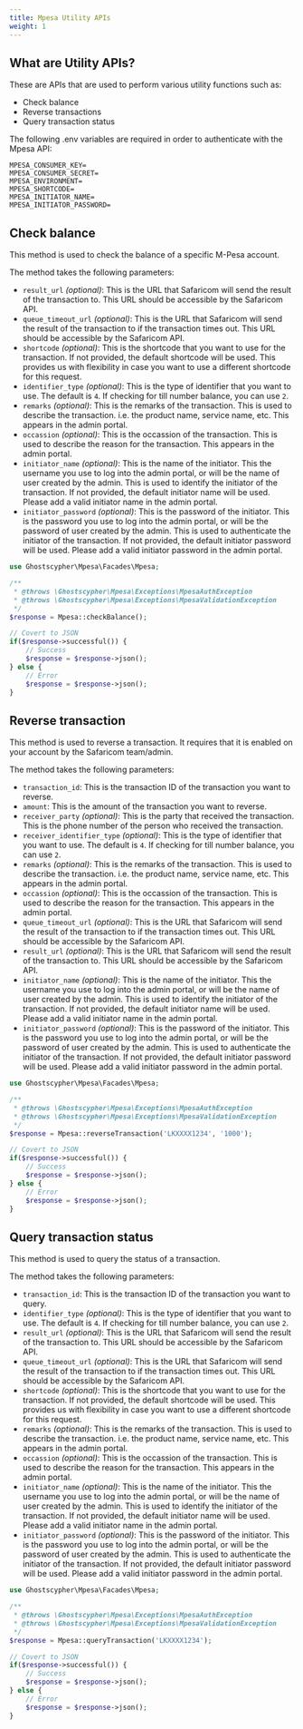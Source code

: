 ```yaml
---
title: Mpesa Utility APIs
weight: 1
---
```


## What are Utility APIs?

These are APIs that are used to perform various utility functions such as:

- Check balance
- Reverse transactions
- Query transaction status

The following .env variables are required in order to authenticate with the Mpesa API:

```dotenv
MPESA_CONSUMER_KEY=
MPESA_CONSUMER_SECRET=
MPESA_ENVIRONMENT=
MPESA_SHORTCODE=
MPESA_INITIATOR_NAME=
MPESA_INITIATOR_PASSWORD=
```

## Check balance

This method is used to check the balance of a specific M-Pesa account.

The method takes the following parameters:

- `result_url` *(optional)*: This is the URL that Safaricom will send the result of the transaction to. This URL should be accessible by the Safaricom API.
- `queue_timeout_url` *(optional)*: This is the URL that Safaricom will send the result of the transaction to if the transaction times out. This URL should be accessible by the Safaricom API.
- `shortcode` *(optional)*: This is the shortcode that you want to use for the transaction. If not provided, the default shortcode will be used. This provides us with flexibility in case you want to use a different shortcode for this request.
- `identifier_type` *(optional)*: This is the type of identifier that you want to use. The default is `4`. If checking for till number balance, you can use `2`.
- `remarks` *(optional)*: This is the remarks of the transaction. This is used to describe the transaction. i.e. the product name, service name, etc. This appears in the admin portal.
- `occassion` *(optional)*: This is the occassion of the transaction. This is used to describe the reason for the transaction. This appears in the admin portal.
- `initiator_name` *(optional)*: This is the name of the initiator. This the username you use to log into the admin portal, or will be the name of user created by the admin. This is used to identify the initiator of the transaction. If not provided, the default initiator name will be used. Please add a valid initiator name in the admin portal.
- `initiator_password` *(optional)*: This is the password of the initiator. This is the password you use to log into the admin portal, or will be the password of user created by the admin. This is used to authenticate the initiator of the transaction. If not provided, the default initiator password will be used. Please add a valid initiator password in the admin portal.

```php
use Ghostscypher\Mpesa\Facades\Mpesa;

/**
 * @throws \Ghostscypher\Mpesa\Exceptions\MpesaAuthException
 * @throws \Ghostscypher\Mpesa\Exceptions\MpesaValidationException
 */
$response = Mpesa::checkBalance();

// Covert to JSON
if($response->successful()) {
    // Success
    $response = $response->json();
} else {
    // Error
    $response = $response->json();
}
```

## Reverse transaction

This method is used to reverse a transaction. It requires that it is enabled on your account by the Safaricom team/admin.

The method takes the following parameters:

- `transaction_id`: This is the transaction ID of the transaction you want to reverse.
- `amount`: This is the amount of the transaction you want to reverse.
- `receiver_party` *(optional)*: This is the party that received the transaction. This is the phone number of the person who received the transaction.
- `receiver_identifier_type` *(optional)*: This is the type of identifier that you want to use. The default is `4`. If checking for till number balance, you can use `2`.
- `remarks` *(optional)*: This is the remarks of the transaction. This is used to describe the transaction. i.e. the product name, service name, etc. This appears in the admin portal.
- `occassion` *(optional)*: This is the occassion of the transaction. This is used to describe the reason for the transaction. This appears in the admin portal.
- `queue_timeout_url` *(optional)*: This is the URL that Safaricom will send the result of the transaction to if the transaction times out. This URL should be accessible by the Safaricom API.
- `result_url` *(optional)*: This is the URL that Safaricom will send the result of the transaction to. This URL should be accessible by the Safaricom API.
- `initiator_name` *(optional)*: This is the name of the initiator. This the username you use to log into the admin portal, or will be the name of user created by the admin. This is used to identify the initiator of the transaction. If not provided, the default initiator name will be used. Please add a valid initiator name in the admin portal.
- `initiator_password` *(optional)*: This is the password of the initiator. This is the password you use to log into the admin portal, or will be the password of user created by the admin. This is used to authenticate the initiator of the transaction. If not provided, the default initiator password will be used. Please add a valid initiator password in the admin portal.

```php
use Ghostscypher\Mpesa\Facades\Mpesa;

/**
 * @throws \Ghostscypher\Mpesa\Exceptions\MpesaAuthException
 * @throws \Ghostscypher\Mpesa\Exceptions\MpesaValidationException
 */
$response = Mpesa::reverseTransaction('LKXXXX1234', '1000');

// Covert to JSON
if($response->successful()) {
    // Success
    $response = $response->json();
} else {
    // Error
    $response = $response->json();
}
```

## Query transaction status

This method is used to query the status of a transaction.

The method takes the following parameters:

- `transaction_id`: This is the transaction ID of the transaction you want to query.
- `identifier_type` *(optional)*: This is the type of identifier that you want to use. The default is `4`. If checking for till number balance, you can use `2`.
- `result_url` *(optional)*: This is the URL that Safaricom will send the result of the transaction to. This URL should be accessible by the Safaricom API.
- `queue_timeout_url` *(optional)*: This is the URL that Safaricom will send the result of the transaction to if the transaction times out. This URL should be accessible by the Safaricom API.
- `shortcode` *(optional)*: This is the shortcode that you want to use for the transaction. If not provided, the default shortcode will be used. This provides us with flexibility in case you want to use a different shortcode for this request.
- `remarks` *(optional)*: This is the remarks of the transaction. This is used to describe the transaction. i.e. the product name, service name, etc. This appears in the admin portal.
- `occassion` *(optional)*: This is the occassion of the transaction. This is used to describe the reason for the transaction. This appears in the admin portal.
- `initiator_name` *(optional)*: This is the name of the initiator. This the username you use to log into the admin portal, or will be the name of user created by the admin. This is used to identify the initiator of the transaction. If not provided, the default initiator name will be used. Please add a valid initiator name in the admin portal.
- `initiator_password` *(optional)*: This is the password of the initiator. This is the password you use to log into the admin portal, or will be the password of user created by the admin. This is used to authenticate the initiator of the transaction. If not provided, the default initiator password will be used. Please add a valid initiator password in the admin portal.

```php
use Ghostscypher\Mpesa\Facades\Mpesa;

/**
 * @throws \Ghostscypher\Mpesa\Exceptions\MpesaAuthException
 * @throws \Ghostscypher\Mpesa\Exceptions\MpesaValidationException
 */
$response = Mpesa::queryTransaction('LKXXXX1234');

// Covert to JSON
if($response->successful()) {
    // Success
    $response = $response->json();
} else {
    // Error
    $response = $response->json();
}
```
